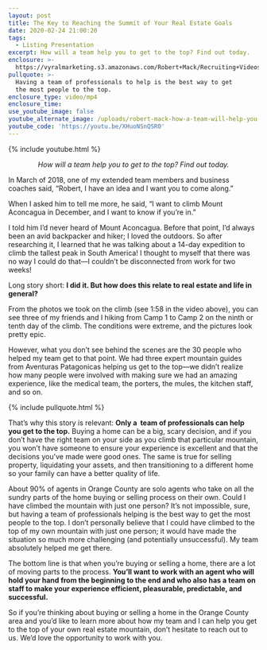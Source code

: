 ```yaml
---
layout: post
title: The Key to Reaching the Summit of Your Real Estate Goals
date: 2020-02-24 21:00:20
tags:
  - Listing Presentation
excerpt: How will a team help you to get to the top? Find out today.
enclosure: >-
  https://vyralmarketing.s3.amazonaws.com/Robert+Mack/Recruiting+Videos/The+Key+to+Reaching+the+Summit+of+Your+Real+Estate+Goals.mp4
pullquote: >-
  Having a team of professionals to help is the best way to get
  the most people to the top.
enclosure_type: video/mp4
enclosure_time:
use_youtube_image: false
youtube_alternate_image: /uploads/robert-mack-how-a-team-will-help-you-get-to-the-top-youtube.jpg
youtube_code: 'https://youtu.be/XHuoNSnQSR0'
---
```


{% include youtube.html %}

<p style="text-align: center;"><em>How will a team help you to get to the top? Find out today.</em></p>

In March of 2018, one of my extended team members and business coaches said, “Robert, I have an idea and I want you to come along.”&nbsp;

When I asked him to tell me more, he said, “I want to climb Mount Aconcagua in December, and I want to know if you’re in.”&nbsp;

I told him I’d never heard of Mount Aconcagua. Before that point, I’d always been an avid backpacker and hiker; I loved the outdoors. So after researching it, I learned that he was talking about a 14-day expedition to climb the tallest peak in South America\! I thought to myself that there was no way I could do that—I couldn’t be disconnected from work for two weeks\!

Long story short: **I did it. But how does this relate to real estate and life in general?**

From the photos we took on the climb (see 1:58 in the video above), you can see three of my friends and I hiking from Camp 1 to Camp 2 on the ninth or tenth day of the climb. The conditions were extreme, and the pictures look pretty epic.

However, what you don’t see behind the scenes are the 30 people who helped my team get to that point. We had three expert mountain guides from Aventuras Patagonicas helping us get to the top—we didn’t realize how many people were involved with making sure we had an amazing experience, like the medical team, the porters, the mules, the kitchen staff, and so on.

{% include pullquote.html %}

That’s why this story is relevant: **Only a &nbsp;team of professionals can help you get to the top.** Buying a home can be a big, scary decision, and if you don’t have the right team on your side as you climb that particular mountain, you won’t have someone to ensure your experience is excellent and that the decisions you’ve made were good ones. The same is true for selling property, liquidating your assets, and then transitioning to a different home so your family can have a better quality of life.

About 90% of agents in Orange County are solo agents who take on all the sundry parts of the home buying or selling process on their own. Could I have climbed the mountain with just one person? It’s not impossible, sure, but having a team of professionals helping is the best way to get the most people to the top. I don’t personally believe that I could have climbed to the top of my own mountain with just one person; it would have made the situation so much more challenging (and potentially unsuccessful). My team absolutely helped me get there.

The bottom line is that when you’re buying or selling a home, there are a lot of moving parts to the process. **You’ll want to work with an agent who will hold your hand from the beginning to the end and who also has a team on staff to make your experience efficient, pleasurable, predictable, and successful.**

So if you’re thinking about buying or selling a home in the Orange County area and you’d like to learn more about how my team and I can help you get to the top of your own real estate mountain, don’t hesitate to reach out to us. We’d love the opportunity to work with you.